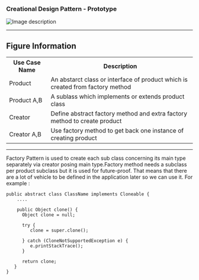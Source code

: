 ### Creational Design Pattern - Prototype

![Image description](https://github.com/Rapter1990/Design-Pattren-Examples-in-Java/blob/master/images/factorymethod.png)

<hr>
<h2>Figure Information</h2>

<table>
  <tr>
    <th>Use Case Name</th>
    <th>Description</th>
  </tr>
  <tr>
    <td>Product</td>
    <td>An abstarct class or interface of product which is created from factory method </td>
  </tr>
  <tr>
    <td>Product A,B</td>
    <td>A sublass which implements or extends product class</td>
  </tr>
  <tr>
    <td>Creator</td>
    <td>Define abstract factory method and extra factory method to create product </td>
  </tr>
  <tr>
    <td>Creator A,B</td>
    <td>Use factory method to get back one instance of creating product</td>
  </tr>
</table>

<hr>
Factory Pattern is used to create each sub class concerning its main type separately via creator posing main type.Factory method needs a subclass per product subclass but it is used for future-proof. That means that there are a lot of vehicle to be defined in the application later so we can use it. For example :

```
public abstract class ClassName implements Cloneable {
    ....
    
    public Object clone() {
      Object clone = null;
      
      try {
         clone = super.clone();
         
      } catch (CloneNotSupportedException e) {
         e.printStackTrace();
      }
      
      return clone;
   }
}
```

